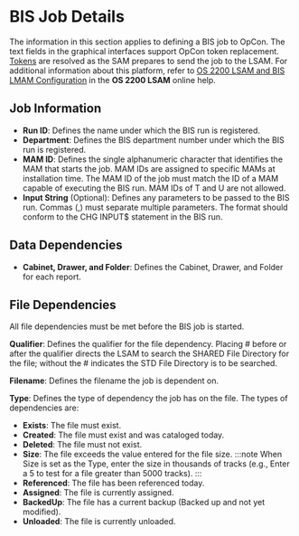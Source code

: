 # BIS Job Details

The information in this section applies to defining a BIS job to OpCon. The text fields in the graphical interfaces support OpCon token replacement. [Tokens](../objects/using-properties.md#okens) are resolved as the SAM prepares to send the job to the LSAM. For additional information about this platform, refer to [OS 2200 LSAM and BIS LMAM Configuration](https://help.smatechnologies.com/opcon/agents/os2200/latest/Files/Agents/OS-2200/Configuration.md) in the **OS 2200 LSAM** online help.

## Job Information

- **Run ID**: Defines the name under which the BIS run is registered.
- **Department**: Defines the BIS department number under which the BIS run is registered.
- **MAM ID**: Defines the single alphanumeric character that identifies the MAM that starts the job. MAM IDs are assigned to specific MAMs at installation time. The MAM ID of the job must match the ID of a MAM capable of executing the BIS run. MAM IDs of T and U are not allowed.
- **Input String** (Optional): Defines any parameters to be passed to the BIS run. Commas (,) must separate multiple parameters. The format should conform to the CHG INPUT$ statement in the BIS run.

## Data Dependencies

- **Cabinet, Drawer, and Folder**: Defines the Cabinet, Drawer, and Folder for each report.

## File Dependencies

All file dependencies must be met before the BIS job is started.

**Qualifier**: Defines the qualifier for the file dependency. Placing \# before or after the qualifier directs the LSAM to search the SHARED File Directory for the file; without the \# indicates the STD File Directory is to be searched.

**Filename**: Defines the filename the job is dependent on.

**Type**: Defines the type of dependency the job has on the file. The types of dependencies are:

- **Exists**: The file must exist.
- **Created**: The file must exist and was cataloged today.
- **Deleted**: The file must not exist.
- **Size**: The file exceeds the value entered for the file size.
  :::note
  When Size is set as the Type, enter the size in thousands of tracks (e.g., Enter a 5 to test for a file greater than 5000 tracks).
  :::
- **Referenced**: The file has been referenced today.
- **Assigned**: The file is currently assigned.
- **BackedUp**: The file has a current backup (Backed up and not yet
    modified).
- **Unloaded**: The file is currently unloaded.
